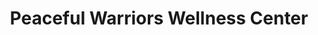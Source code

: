 ---
title: "Peaceful Warriors Wellness Center"
url: /saint-petersburg/peaceful-warriors-wellness-center/
shop: massage
---